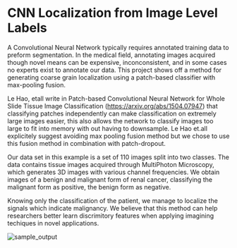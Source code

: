 # CNN Localization from Image Level Labels
A Convolutional Neural Network typically requires annotated training data to preform segmentation. In the medical field, annotating images acquired though novel means can be expensive, inconconsistent, and in some cases no experts exist to annotate our data. This project shows off a method for generating coarse grain localization using a patch-based classifier with max-pooling fusion. 

Le Hao, etall write in Patch-based Convolutional Neural Network for Whole Slide Tissue Image Classification (https://arxiv.org/abs/1504.07947) that classifying patches independently can make classification on extremely large images easier, this also allows the network to classify images too large to fit into memory with out having to downsample. Le Hao et.all explicitely suggest avoiding max pooling fusion method but we chose to use this fusion method in combination with patch-dropout. 

Our data set in this example is a set of 110 images split into two classes. The data contains tissue images acquired through MultiPhoton Microscopy, which generates 3D images with various channel frequencies. We obtain images of a benign and malignant form of renal cancer, classifying the malignant form as positive, the benign form as negative. 

Knowing only the classification of the patient, we manage to localize the signals which indicate malignancy. We believe that this method can help researchers better learn discrimitory features when applying imagining techiques in novel applications. 



![sample_output](michaelicaza.github.com/localization-from-image-labels/sample_output.png)
